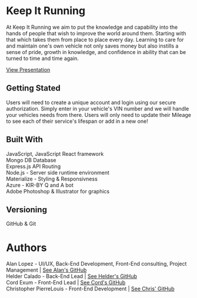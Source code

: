 # Keep It Running
At Keep It Running we aim to put the knowledge and capability into the hands of people that wish to improve the world around them. Starting with that which takes them from place to place every day. Learning to care for and maintain one's own vehicle not only saves money but also instills a sense of pride, growth in knowledge, and confidence in ability that can be turned to time and time again.

[View Presentation](https://docs.google.com/presentation/d/1Z03ElNynUYlrMKgw3jP8izA-pkbjr78Y736IaWY0sfI/edit?usp=sharing)

## Getting Stated
Users will need to create a unique account and login using our secure authorization.
Simply enter in your vehicle's VIN number and we will handle your vehicles needs from there.
Users will only need to update their Mileage to see each of their service's lifespan or add in a new one!

## Built With
JavaScript, JavaScript React framework  
Mongo DB Database  
Express.js API Routing  
Node.js - Server side runtime environment  
Materialize - Styling & Responsivness  
Azure - KIR-BY Q and A bot  
Adobe Photoshop & Illustrator for graphics  

## Versioning
GitHub & Git

# Authors
Alan Lopez - UI/UX, Back-End Development, Front-End consulting, Project Management | [See Alan's GitHub](https://github.com/beardybones)  
Helder Calado - Back-End Lead | [See Helder's GitHub](https://github.com/heldercalado)  
Cord Exum - Front-End Lead | [See Cord's GitHub](https://github.com/exumc)  
Christopher PierreLouis - Front-End Development | [See Chris' GitHub](https://github.com/chrispierrelouis26)  